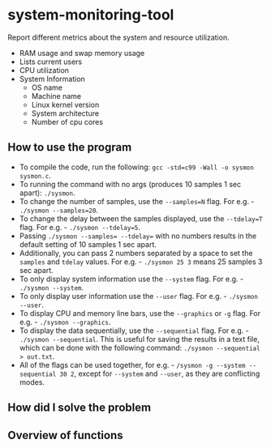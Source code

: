 # system-monitoring-tool
Report different metrics about the system and resource utilization.
  * RAM usage and swap memory usage
  * Lists current users
  * CPU utilization
  * System Information
    * OS name
    * Machine name
    * Linux kernel version
    * System architecture
    * Number of cpu cores

## How to use the program
 * To compile the code, run the following: `gcc -std=c99 -Wall -o sysmon sysmon.c`.
 * To running the command with no args (produces 10 samples 1 sec apart): `./sysmon`.
 * To change the number of samples, use the `--samples=N` flag. For e.g. - `./sysmon --samples=20`.
 * To change the delay between the samples displayed, use the `--tdelay=T` flag. For e.g. - `./sysmon --tdelay=5`.
 * Passing `./sysmon --samples= --tdelay=` with no numbers results in the default setting of 10 samples 1 sec apart.
 * Additionally, you can pass 2 numbers separated by a space to set the `samples` and `tdelay` values. For e.g. - `./sysmon 25 3` means 25 samples 3 sec apart.
 * To only display system information use the `--system` flag. For e.g. - `./sysmon --system`.
 * To only display user information use the `--user` flag. For e.g. - `./sysmon --user`.
 * To display CPU and memory line bars, use the `--graphics` or `-g` flag. For e.g. - `./sysmon --graphics`.
 * To display the data sequentially, use the `--sequential` flag. For e.g. - `./sysmon --sequential`. This is useful for saving the results in a text file, which can be done with the following command: `./sysmon --sequential > out.txt`.
 * All of the flags can be used together, for e.g. - `/sysmon -g --system --sequential 30 2`, except for `--system` and `--user`, as they are conflicting modes.

## How did I solve the problem

## Overview of functions


